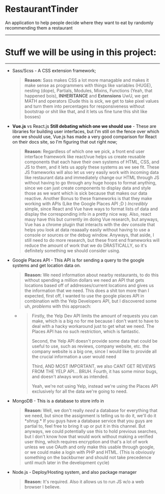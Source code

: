 # RestaurantTinder

An application to help people decide where they want to eat by randomly recommending them a restaurant

---

# Stuff we will be using in this project:

---

-   Sass/Scss - A CSS extension framework;
    
    > **Reason:** Sass makes CSS a lot more managable and makes it make sense as programmers with things like variables (HUGE), nesting (dope), Partials, Modules, Mixins, Functions (Yeah, that happened bois), **INHERITANCE** and **Extensions** UwU, we get MATH and operators (Dude this is sick, we get to take pixel values and turn them into percentages for responsiveness without bootstrap or shit like that, and it lets us fine tune this shit like bosses)
    
-   **Vue.js** vs React.js **Still debating which one we should use** - These are libraries for building user interfaces, but I'm still on the fence over which one we should use, Vue.js has made a very good comparison for React on their docs site, so I'm figuring that out right now;
    
    > **Reason:** Regardless of which one we pick, a front end user interface framework like react/vue helps us create reusable components that each have their own systems of HTML, CSS, and JS to them, and it lets us apply these systems as we see fit. These JS frameworks will also let us very easily work with incoming data like restaurant data and immediately change our HTML through JS without having to go through any huge hoops to format anything, since we can just create components to display data and style those as we want which is sick because that makes our data reactive. 
    > Another Bonus to these frameworks is that they make working with APIs (Like the Google Places API ;D ) *Incredibly* simple, since React and Vue have ways to format lists of data and display the corresponding info in a pretty nice way. Also, react mauy have this but currently im doing Vue research, but anyways, Vue has a chrome plugin that interacts with the dev console that helps you look at data reaaaally easily without having to use a console or sources or the debug window. 
    > Anyways, that aside, I still need to do more research, but these front end frameworks will reduce the amount of work that we do DRASTICALLY, so it's definitely something we should consider using.
    
-   Google Places API - This API is for sending a query to the google systems and get location data on.
    
    > **Reason:** We need information about nearby restaurants, to do this without spending a million dollars we need an API that gets locations based off of addresses/current locations and gives us the information that we need. This does a shit ton more than I expected, first off, I wanted to use the google places API in combination with the Yelp Developers API, but I discovered some uh, *problems* with this approach:
    
    -   > Firstly, the Yelp Dev API limits the amount of requests you can make, which is a big no for me because I don't want to have to deal with a hacky workaround just to get what we need. The Places API has no such restriction, which is fantastic.
        > 
        > Second, the Yelp API doesn't provide some data that could be useful to use, such as reviews, company website, etc. the company website is a big one, since I would like to provide all the crucial information a user would need
        > 
        > Third, AND MOST IMPORTANT, we also CANT GET REVIEWS FROM THE YELP API... BRUH. 
        > Fourth, it has some minor bugs, and doesn't always work as intended.
        > 
        > Yeah, we're not using Yelp, instead we're using the Places API exclusively for all the data we're going to need.
        
-   MongoDB - This is a database to store info in
    
    > **Reason:** Well, we don't really *need* a database for everything that we need, but since the assignment is telling us to do it, we'll do it \**shrug*.\* If you guys have a database service that you guys are partial to, feel free to bring it up or put it in this channel. But anyways, we could potentially use this to hold previous searches, but I don't know how that would work without making a verified user thing, which requires encryption and that's a lot of work unless we use OAuth and only make this usable through google, or we could make a login with PHP and HTML. (This is obviously something on the backburner and should not take precedence until much later in the development cycle)
    
-   Node.js - Deploy/Hosting system, and also package manager
    
    > **Reason:** It's required. Also it allows us to run JS w/o a web browser I believe.
